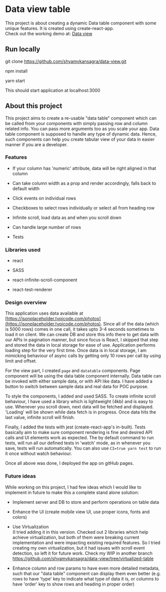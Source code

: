 # Data view table

This project is about creating a dynamic Data table component with some unique features. It is created using create-react-app. \
Check out the working demo at: [Data view](https://shyamvkansagra.github.io/data-view/)

## Run locally

git clone https://github.com/shyamvkansagra/data-view.git

npm install

yarn start

This should start application at localhost:3000

## About this project

This project aims to create a re-usable "data table" component which can be called from your components with simply passing row and column related info. You can pass more arguments too as you scale your app. Data table component is supposed to handle any type of dynamic data. Hence, such components can help you create tabular view of your data in easier manner if you are a developer.

### Features

- If your column has 'numeric' attribute, data will be right aligned in that column

- Can take column width as a prop and render accordingly, falls back to default width

- Click events on individual rows

- Checkboxes to select rows individually or select all from heading row

- Infinite scroll, load data as and when you scroll down

- Can handle large number of rows

- Tests

### Libraries used

- react

- SASS

- react-infinite-scroll-component

- react-test-renderer

### Design overview

This application uses data available at [https://jsonplaceholder.typicode.com/photos](https://jsonplaceholder.typicode.com/photos). Since all of the data (which is 5000 rows) comes in one call, it takes upto 3-4 seconds sometimes to load it on client. We can create DB and store this info there to get data with our APIs in pagination manner, but since focus is React, I skipped that step and stored the data in local storage for ease of use. Application performs loading step for the very first time. Once data is in local storage, I am mimicking behaviour of async calls by getting only 10 rows per call by using limit and offset.

For the view part, I created `page` and `datatable` components. Page component will be using the data table component internally. Data table can be invoked with either sample data, or with API like data. I have added a button to switch between sample data and real data for POC purpose.

To style the components, I added and used SASS. To create infinite scroll behaviour, I have used a library which is lightweight (4kb) and is easy to use. Whenever you scroll down, next data will be fetched and displayed. 'Loading' will be shown while data fetch is in progress. Once data hits the last value, infinite scroll will finish.

Finally, I added the tests with jest (create-react-app's in-built). Tests basically aim to make sure component rendering is fine and desired API calls and UI elements work as expected. The by default command to run tests, will run all our defined tests in 'watch' mode, as in whenever you save, tests will run automatically. You can also use `CI=true yarn test` to run it once without watch behaviour.

Once all above was done, I deployed the app on gitHub pages. 

### Future ideas

While working on this project, I had few ideas which I would like to implement in future to make this a complete stand alone solution:

- Implement server and DB to store and perform operations on table data

- Enhance the UI (create mobile view UI, use proper icons, fonts and colors)

- Use Virtualization \
(I tried adding it in this version. Checked out 2 libraries which help achieve virtualization, but both of them were breaking current implementation and were impacting existing required features. So I tried creating my own virtualization, but it had issues with scroll event detection, so left it for future work. Check my WIP in another branch https://github.com/shyamvkansagra/data-view/tree/virtualized-table

- Enhance column and row params to have even more detailed metadata, such that our "data table" component can display them even better (e.g. rows to have 'type' key to indicate what type of data it is, or columns to have 'order' key to show rows and heading in proper order)
